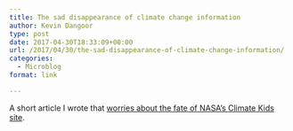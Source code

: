 ```yaml
---
title: The sad disappearance of climate change information
author: Kevin Dangoor
type: post
date: 2017-04-30T18:33:09+00:00
url: /2017/04/30/the-sad-disappearance-of-climate-change-information/
categories:
  - Microblog
format: link

---
```

A short article I wrote that [worries about the fate of NASA&#8217;s Climate Kids site][1].

 [1]: https://medium.com/@dangoor/the-sad-disappearance-of-climate-change-information-169bddc55af0